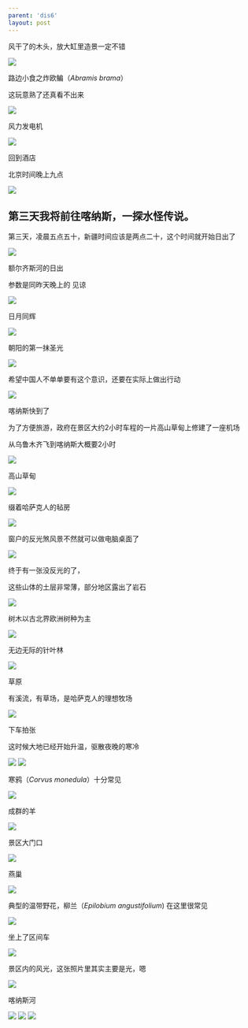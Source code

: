 ```yaml
---
parent: 'dis6'
layout: post
---
```

风干了的木头，放大缸里造景一定不错

<img class='disc' src='https://i.postimg.cc/25myTW1C/DSC-4994.jpg'>

路边小食之炸欧鳊（<i>Abramis brama</i>）


这玩意熟了还真看不出来

<img class='disc' src='https://i.postimg.cc/MGDTLGBV/DSC-4995.jpg'>

风力发电机

<img class='disc' src='https://i.postimg.cc/63p3xNVS/DSC-4997.jpg'>

回到酒店


北京时间晚上九点

<img class='disc' src='https://i.postimg.cc/wv4B6b0B/DSC-5000.jpg'>

第三天我将前往喀纳斯，一探水怪传说。
---------------------

第三天，凌晨五点五十，新疆时间应该是两点二十，这个时间就开始日出了

<img class='disc' src='https://i.postimg.cc/rsdwzCPN/DSC-5004.jpg'>

额尔齐斯河的日出

参数是同昨天晚上的 见谅

<img class='disc' src='https://i.postimg.cc/BbdQFPW9/DSC-5017.jpg'>

日月同辉

<img class='disc' src='https://i.postimg.cc/wxPBZZ1f/DSC-5020.jpg'>

朝阳的第一抹圣光

<img class='disc' src='https://i.postimg.cc/ZKdqSH3T/DSC-5024.jpg'>

希望中国人不单单要有这个意识，还要在实际上做出行动

<img class='disc' src='https://i.postimg.cc/XYK7ZvQm/DSC-5028.jpg'>

喀纳斯快到了


为了方便旅游，政府在景区大约2小时车程的一片高山草甸上修建了一座机场


从乌鲁木齐飞到喀纳斯大概要2小时

<img class='disc' src='https://i.postimg.cc/CxpxL8Hb/DSC-5029.jpg'>

高山草甸

<img class='disc' src='https://i.postimg.cc/3wKr2HqR/DSC-5030.jpg'>


缀着哈萨克人的毡房

<img class='disc' src='https://i.postimg.cc/R0XSRDrT/DSC-5032.jpg'>

窗户的反光煞风景不然就可以做电脑桌面了

<img class='disc' src='https://i.postimg.cc/k4GnhvqP/DSC-5034.jpg'>

终于有一张没反光的了，

这些山体的土层非常薄，部分地区露出了岩石

<img class='disc' src='https://i.postimg.cc/nzWH89hj/DSC-5036.jpg'>

树木以古北界欧洲树种为主

<img class='disc' src='https://i.postimg.cc/mkFTTZPd/DSC-5038.jpg'>

无边无际的针叶林

<img class='disc' src='https://i.postimg.cc/XXS4qMFn/DSC-5039.jpg'>


草原


有溪流，有草场，是哈萨克人的理想牧场

<img class='disc' src='https://i.postimg.cc/dQ7Ch8df/DSC-5040.jpg'>

下车拍张


这时候大地已经开始升温，驱散夜晚的寒冷

<img class='disc' src='https://i.postimg.cc/PfBwYPQ5/DSC-5042.jpg'>


<img class='disc' src='https://i.postimg.cc/WbgJnT56/DSC-5043.jpg'>


寒鸦（<i>Corvus monedula</i>）十分常见

<img class='disc' src='https://i.postimg.cc/P5HvV9cG/DSC-5045.jpg'>

成群的羊

<img class='disc' src='https://i.postimg.cc/mgSzvVfP/DSC-5046.jpg'>

景区大门口

<img class='disc' src='https://i.postimg.cc/VNLrmMmD/DSC-5047.jpg'>

燕巢

<img class='disc' src='https://i.postimg.cc/HLZJxxLH/DSC-5048.jpg'>

典型的温带野花，柳兰（<i>Epilobium angustifolium</i>) 在这里很常见

<img class='disc' src='https://i.postimg.cc/7655TkCz/DSC-5049.jpg'>

坐上了区间车

<img class='disc' src='https://i.postimg.cc/ZRXC8M3M/DSC-5050.jpg'>


景区内的风光，这张照片里其实主要是光，嗯

<img class='disc' src='https://i.postimg.cc/D0smBPPy/DSC-5051.jpg'>

喀纳斯河

<img class='disc' src='https://i.postimg.cc/44hKfXRk/DSC-5052.jpg'>

<img class='disc' src='https://i.postimg.cc/NfqKLZQy/DSC-5056.jpg'>

<img class='disc' src='https://i.postimg.cc/fTcJd5b8/DSC-5057.jpg'>

